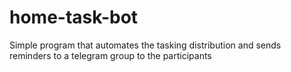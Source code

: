 # home-task-bot
Simple program that automates the tasking distribution and sends reminders to a telegram group to the participants
